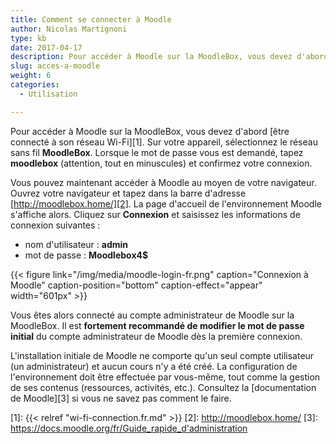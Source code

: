 ```yaml
---
title: Comment se connecter à Moodle
author: Nicolas Martignoni
type: kb
date: 2017-04-17
description: Pour accéder à Moodle sur la MoodleBox, vous devez d'abord être connecté à son réseau Wi-Fi, puis visiter http://moodlebox.home/
slug: acces-a-moodle
weight: 6
categories:
  - Utilisation

---
```

Pour accéder à Moodle sur la MoodleBox, vous devez d'abord [être connecté à son réseau Wi-Fi][1]. Sur votre appareil, sélectionnez le réseau sans fil __MoodleBox__. Lorsque le mot de passe vous est demandé, tapez __moodlebox__ (attention, tout en minuscules) et confirmez votre connexion.

Vous pouvez maintenant accéder à Moodle au moyen de votre navigateur. Ouvrez votre navigateur et tapez dans la barre d'adresse [http://moodlebox.home/][2]. La page d'accueil de l'environnement Moodle s'affiche alors. Cliquez sur __Connexion__ et saisissez les informations de connexion suivantes :

  * nom d'utilisateur : __admin__
  * mot de passe : __Moodlebox4$__

{{< figure link="/img/media/moodle-login-fr.png" caption="Connexion à Moodle" caption-position="bottom" caption-effect="appear" width="601px" >}}

Vous êtes alors connecté au compte administrateur de Moodle sur la MoodleBox. Il est __fortement recommandé de modifier le mot de passe initial__ du compte administrateur de Moodle dès la première connexion.

L'installation initiale de Moodle ne comporte qu'un seul compte utilisateur (un administrateur) et aucun cours n'y a été créé. La configuration de l'environnement doit être effectuée par vous-même, tout comme la gestion de ses contenus (ressources, activités, etc.). Consultez la [documentation de Moodle][3] si vous ne savez pas comment le faire.

 [1]: {{< relref "wi-fi-connection.fr.md" >}}
 [2]: http://moodlebox.home/
 [3]: https://docs.moodle.org/fr/Guide_rapide_d'administration
